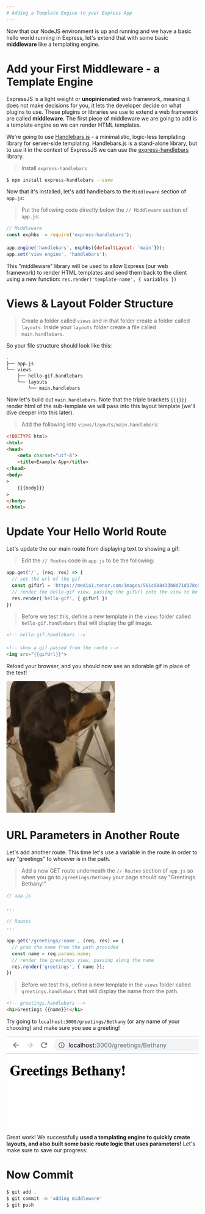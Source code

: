 ```yaml
---
# Adding a Template Engine to your Express App
---
```


Now that our NodeJS environment is up and running and we have a basic hello world running in Express, let's extend that with some basic **middleware** like a templating engine.

# Add your First Middleware - a Template Engine

ExpressJS is a light weight or **unopinionated** web framework, meaning it does not make decisions for you, it lets the developer decide on what plugins to use. These plugins or libraries we use to extend a web framework are called **middleware**. The first piece of middleware we are going to add is a template engine so we can render HTML templates.

We're going to use [Handlebars.js](http://handlebarsjs.com/) - a minimalistic, logic-less templating library for server-side templating. Handlebars.js is a stand-alone library, but to use it in the context of ExpressJS we can use the [express-handlebars](https://github.com/ericf/express-handlebars) library.

> Install `express-handlebars`

```bash
$ npm install express-handlebars --save
```

Now that it's installed, let's add handlebars to the `Middleware` section of `app.js`:

> Put the following code directly below the `// Middleware` section of `app.js`:

```js
// Middleware
const exphbs  = require('express-handlebars');

app.engine('handlebars', exphbs({defaultLayout: 'main'}));
app.set('view engine', 'handlebars');
```

This "middleware" library will be used to allow Express (our web framework) to render HTML templates and send them back to the client using a new function: `res.render('template-name', { variables })`

# Views & Layout Folder Structure

> Create a folder called `views` and in that folder create a folder called `layouts`. Inside your `layouts` folder create a file called `main.handlebars`.

So your file structure should look like this:

```
.
├── app.js
└── views
    ├── hello-gif.handlebars
    └── layouts
        └── main.handlebars
```

Now let's build out `main.handlebars`. Note that the triple brackets `{{{}}}` render html of the sub-template we will pass into this layout template (we'll dive deeper into this later).

> Add the following into `views/layouts/main.handlebars`:

```html
<!DOCTYPE html>
<html>
<head>
    <meta charset="utf-8">
    <title>Example App</title>
</head>
<body>
>
    {{{body}}}
>
</body>
</html>
```

# Update Your Hello World Route

Let's update the our main route from displaying text to showing a gif:


> Edit the `// Routes` code in `app.js` to be the following:

```js
app.get('/', (req, res) => {
  // set the url of the gif
  const gifUrl = 'https://media1.tenor.com/images/561c988433b8d71d378c9ccb4b719b6c/tenor.gif?itemid=10058245'
  // render the hello-gif view, passing the gifUrl into the view to be displayed
  res.render('hello-gif', { gifUrl })
})
```

> Before we test this, define a new template in the `views` folder called `hello-gif.handlebars` that will display the gif image.

```html
<!-- hello-gif.handlebars -->

<!-- show a gif passed from the route -->
<img src="{{gifUrl}}">
```

Reload your browser, and you should now see an adorable gif in place of the text!

![gif](assets/puppy.gif)

# URL Parameters in Another Route

Let's add another route. This time let's use a variable in the route in order to say "greetings" to whoever is in the path.


> Add a new GET route underneath the `// Routes` section of `app.js` so when you go to `/greetings/Bethany` your page should say "Greetings Bethany!"

```js
// app.js

...

// Routes
...

app.get('/greetings/:name', (req, res) => {
  // grab the name from the path provided
  const name = req.params.name;
  // render the greetings view, passing along the name
  res.render('greetings', { name });
})
```
> Before we test this, define a new template in the `views` folder called `greetings.handlebars` that will display the name from the path.

```html
<!-- greetings.handlebars -->
<h1>Greetings {{name}}!</h1>
```

Try going to `localhost:3000/greetings/Bethany` (or any name of your choosing) and make sure you see a greeting!

![greeting](assets/greeting.png)

Great work! We successfully **used a templating engine to quickly create layouts, and also built some basic route logic that uses parameters!** Let's make sure to save our progress:

# Now Commit

```bash
$ git add .
$ git commit -m 'adding middleware'
$ git push
```
